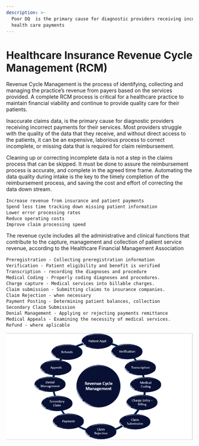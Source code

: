```yaml
---
description: >-
  Poor DQ  is the primary cause for diagnostic providers receiving incomplete
  health care payments
---
```


# Healthcare Insurance Revenue Cycle Management \(RCM\)

Revenue Cycle Management is the process of identifying, collecting and managing the practice’s revenue from payers based on the services provided. A complete RCM process is critical for a healthcare practice to maintain financial viability and continue to provide quality care for their patients.

Inaccurate claims data, is the primary cause for diagnostic providers receiving incorrect payments for their services. Most providers struggle with the quality of the data that they receive, and without direct access to the patients, it can be an expensive, laborious process to correct incomplete, or missing data that is required for claim reimbursement.

Cleaning up or correcting incomplete data is not a step in the claims process that can be skipped. It must be done to assure the reimbursement process is accurate, and complete in the agreed time frame. Automating the data quality during intake is the key to the timely completion of the reimbursement process, and saving the cost and effort of correcting the data down stream. 

```text
Increase revenue from insurance and patient payments
Spend less time tracking down missing patient information
Lower error processing rates
Reduce operating costs
Improve claim processing speed
```

The revenue cycle includes all the administrative and clinical functions that contribute to the capture, management and collection of patient service revenue, according to the Healthcare Financial Management Association

```text
Preregistration - Collecting preregistration information
Verification - Patient eligibility and benefit is verified  
Transcription - recording the diagnoses and procedure 
Medical Coding - Properly coding diagnoses and procedures.
Charge capture - Medical services into billable charges.
Claim submission - Submitting claims to insurance companies.
Claim Rejection - when necessary
Payment Posting - Determining patient balances, collection
Secondary Claim Submission
Denial Management - Applying or rejecting payments remittance 
Medical Appeals - Examining the necessity of medical services.
Refund - where aplicable
```

![](.gitbook/assets/rcm.png)



